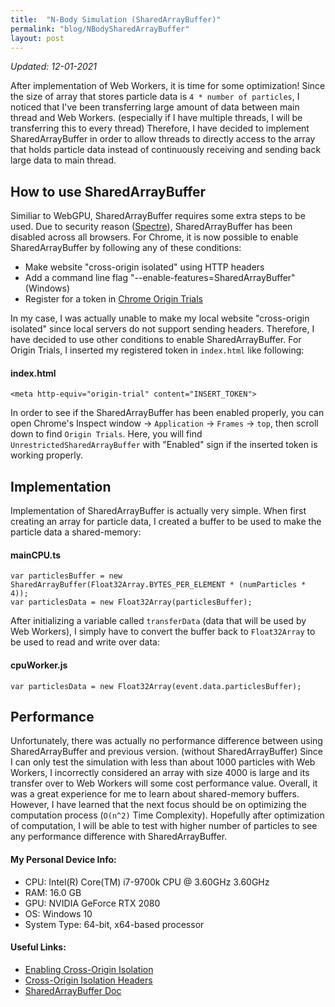 ```yaml
---
title:  "N-Body Simulation (SharedArrayBuffer)"
permalink: "blog/NBodySharedArrayBuffer"
layout: post
---
```

*Updated: 12-01-2021*

After implementation of Web Workers, it is time for some optimization! Since the size of array that stores particle data is `4 * number of particles`, I noticed that I've been transferring large amount of data between main thread and Web Workers. (especially if I have multiple threads, I will be transferring this to every thread) Therefore, I have decided to implement SharedArrayBuffer in order to allow threads to directly access to the array that holds particle data instead of continuously receiving and sending back large data to main thread. 

## How to use SharedArrayBuffer

Similiar to WebGPU, SharedArrayBuffer requires some extra steps to be used. Due to security reason ([Spectre](https://meltdownattack.com/)), SharedArrayBuffer has been disabled across all browsers. For Chrome, it is now possible to enable SharedArrayBuffer by following any of these conditions:

- Make website "cross-origin isolated" using HTTP headers
- Add a command line flag "--enable-features=SharedArrayBuffer" (Windows) 
- Register for a token in [Chrome Origin Trials](https://developer.chrome.com/origintrials/#/trials/active)

In my case, I was actually unable to make my local website "cross-origin isolated" since local servers do not support sending headers. Therefore, I have decided to use other conditions to enable SharedArrayBuffer. For Origin Trials, I inserted my registered token in `index.html` like following:
#### index.html
```
<meta http-equiv="origin-trial" content="INSERT_TOKEN">
```
In order to see if the SharedArrayBuffer has been enabled properly, you can open Chrome's Inspect window -> `Application` -> `Frames` -> `top`, then scroll down to find `Origin Trials`. Here, you will find `UnrestrictedSharedArrayBuffer` with "Enabled" sign if the inserted token is working properly. 

## Implementation

Implementation of SharedArrayBuffer is actually very simple. When first creating an array for particle data, I created a buffer to be used to make the particle data a shared-memory:
#### mainCPU.ts
```
var particlesBuffer = new SharedArrayBuffer(Float32Array.BYTES_PER_ELEMENT * (numParticles * 4));
var particlesData = new Float32Array(particlesBuffer);
```
After initializing a variable called `transferData` (data that will be used by Web Workers), I simply have to convert the buffer back to `Float32Array` to be used to read and write over data:
#### cpuWorker.js
```
var particlesData = new Float32Array(event.data.particlesBuffer);
```

## Performance

Unfortunately, there was actually no performance difference between using SharedArrayBuffer and previous version. (without SharedArrayBuffer) Since I can only test the simulation with less than about 1000 particles with Web Workers, I incorrectly considered an array with size 4000 is large and its transfer over to Web Workers will some cost performance value. Overall, it was a great experience for me to learn about shared-memory buffers. However, I have learned that the next focus should be on optimizing the computation process (`O(n^2)` Time Complexity). Hopefully after optimization of computation, I will be able to test with higher number of particles to see any performance difference with SharedArrayBuffer.

#### My Personal Device Info:
- CPU: Intel(R) Core(TM) i7-9700k CPU @ 3.60GHz 3.60GHz
- RAM: 16.0 GB
- GPU: NVIDIA GeForce RTX 2080
- OS: Windows 10
- System Type: 64-bit, x64-based processor

#### Useful Links:
- [Enabling Cross-Origin Isolation](https://web.dev/cross-origin-isolation-guide/#enable-cross-origin-isolation)
- [Cross-Origin Isolation Headers](https://web.dev/coop-coep/)
- [SharedArrayBuffer Doc](https://developer.mozilla.org/en-US/docs/Web/JavaScript/Reference/Global_Objects/SharedArrayBuffer#browser_compatibility)
